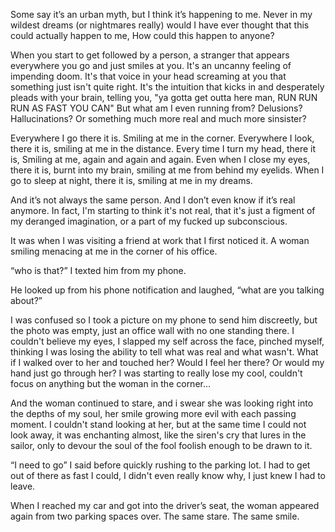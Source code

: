 Some say it’s an urban myth, but I think it’s happening to me. Never in my wildest dreams (or nightmares really) would I have ever thought that this could actually happen to me, How could this happen to anyone?

When you start to get followed by a person, a stranger that appears everywhere you go and just smiles at you. It's an uncanny feeling of impending doom. It's that voice in your head screaming at you that something just isn't quite right. It's the intuition that kicks in and desperately pleads with your brain, telling you, "ya gotta get outta here man, RUN RUN RUN AS FAST YOU CAN" But what am I even running from? Delusions? Hallucinations? Or something much more real and much more sinsister?

 Everywhere I go there it is. Smiling at me in the corner. Everywhere I look, there it is, smiling at me in the distance. Every time I turn my head, there it is, Smiling at me, again and again and again. Even when I close my eyes, there it is, burnt into my brain, smiling at me from behind my eyelids. When I go to sleep at night, there it is, smiling at me in my dreams.

And it’s not always the same person. And I don’t even know if it’s real anymore. In fact, I'm starting to think it's not real, that it's just a figment of my deranged imagination, or a part of my fucked up subconscious.

It was when I was visiting a friend at work that I first noticed it. A woman  smiling menacing at me in the corner of his office.

“who is that?” I texted him from my phone.

He looked up from his phone notification and laughed, “what are you talking about?”

I was confused so I took a picture on my phone to send him discreetly, but the photo was empty, just an office  wall with no one standing there. I couldn't believe my eyes, I slapped my self across the face, pinched myself, thinking I was losing the ability to tell what was real and what wasn't. What if I walked over to her and touched her? Would I feel her there? Or would my hand just go through her? I was starting to really lose my cool, couldn't focus on anything but the woman in the corner...

And the woman continued to stare, and i swear she was looking right into the depths of my soul, her smile growing more evil with each passing moment. I couldn't stand looking at her, but at the same time I could not look away, it was enchanting almost, like the siren's cry that lures in the sailor, only to devour the soul of the fool foolish enough to be drawn to it.

“I need to go” I said before quickly rushing to the parking lot. I had to get out of there as fast I could, I didn't even really know why, I just knew I had to leave.

When I reached my car and got into the driver’s seat, the woman appeared again from two parking spaces over. The same stare. The same smile.